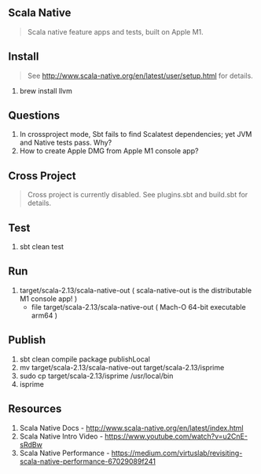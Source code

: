 Scala Native
------------
>Scala native feature apps and tests, built on Apple M1.

Install
-------
>See http://www.scala-native.org/en/latest/user/setup.html for details.
1. brew install llvm

Questions
---------
1. In crossproject mode, Sbt fails to find Scalatest dependencies; yet JVM and Native tests pass. Why?
2. How to create Apple DMG from Apple M1 console app?

Cross Project
-------------
>Cross project is currently disabled. See plugins.sbt and build.sbt for details.

Test
----
1. sbt clean test

Run
---
1. target/scala-2.13/scala-native-out  ( scala-native-out is the distributable M1 console app! )
    * file target/scala-2.13/scala-native-out ( Mach-O 64-bit executable arm64 )

Publish
-------
1. sbt clean compile package publishLocal
2. mv target/scala-2.13/scala-native-out target/scala-2.13/isprime
3. sudo cp target/scala-2.13/isprime /usr/local/bin
4. isprime

Resources
---------
1. Scala Native Docs - http://www.scala-native.org/en/latest/index.html
2. Scala Native Intro Video - https://www.youtube.com/watch?v=u2CnE-sRdBw
3. Scala Native Performance - https://medium.com/virtuslab/revisiting-scala-native-performance-67029089f241